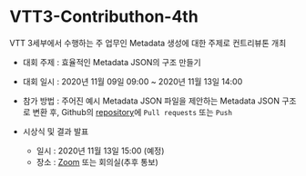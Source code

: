 # VTT3-Contributhon-4th

VTT 3세부에서 수행하는 주 업무인 Metadata 생성에 대한 주제로 컨트리뷰톤 개최

- 대회 주제 : 효율적인 Metadata JSON의 구조 만들기
- 대회 일시 : 2020년 11월 09일 09:00 ~ 2020년 11월 13일 14:00
- 참가 방법 : 주어진 예시 Metadata JSON 파일을 제안하는 Metadata JSON 구조로 변환 후, Github의 [repository](https://github.com/Konan-AITeam/VTT3-Contributhon-4th)에 `Pull requests` 또는 `Push`

- 시상식 및 결과 발표
  - 일시 : 2020년 11월 13일 15:00 (예정)
  - 장소 : [Zoom](https://zoom.us/j/95285782221?pwd=VVNtTXVlU094UkhlR1VZR0I3eURBdz09) 또는 회의실(추후 통보)
